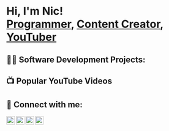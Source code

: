 <h1>Hi, I'm Nic! <br/><a href="https://github.com/joshmadakor1">Programmer</a>, <a href="https://www.linkedin.com/in/nicolas-rivera/">Content Creator</a>, <a href="https://www.youtube.com/channel/UC2uFKJrkuqsm546no9eNU1A">YouTuber</a></h1>

<h2>👨‍💻 Software Development Projects:</h2>


<h2>📺 Popular YouTube Videos</h2>

<h2> 🤳 Connect with me:</h2>

[<img align="left" alt="NicRivera | YouTube" width="22px" src="https://cdn.jsdelivr.net/npm/simple-icons@v3/icons/youtube.svg" />][youtube]
[<img align="left" alt="NicRivera | Twitter" width="22px" src="https://cdn.jsdelivr.net/npm/simple-icons@v3/icons/twitter.svg" />][twitter]
[<img align="left" alt="NicRivera | LinkedIn" width="22px" src="https://cdn.jsdelivr.net/npm/simple-icons@v3/icons/linkedin.svg" />][linkedin]
[<img align="left" alt="NicRivera | Instagram" width="22px" src="https://cdn.jsdelivr.net/npm/simple-icons@v3/icons/instagram.svg" />][instagram]

[twitter]: https://twitter.com/nicr9891_rivera
[youtube]: https://www.youtube.com/channel/UC2uFKJrkuqsm546no9eNU1A
[instagram]: https://www.instagram.com/happytailssupply/
[linkedin]: https://www.linkedin.com/in/nicolas-rivera/
[Youtube Gaming]: https://www.youtube.com/channel/UC10Zf3QrVQNiEGHHOvcO_EA

<!--
**joshmadakor1/joshmadakor1** is a ✨ _special_ ✨ repository because its `README.md` (this file) appears on your GitHub profile.

Here are some ideas to get you started:

- 🔭 I’m currently working on ...
- 🌱 I’m currently learning ...
- 👯 I’m looking to collaborate on ...
- 🤔 I’m looking for help with ...
- 💬 Ask me about ...
- 📫 How to reach me: ...
- 😄 Pronouns: ...
- ⚡ Fun fact: ...
-->
